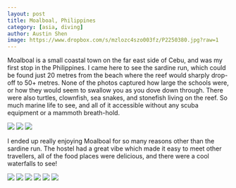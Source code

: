 ```yaml
---
layout: post
title: Moalboal, Philippines
category: [asia, diving]
author: Austin Shen
image: https://www.dropbox.com/s/mzlozc4szo003fz/P2250380.jpg?raw=1
---
```

Moalboal is a small coastal town on the far east side of Cebu, and was my first stop in the Philippines. I came here to see the sardine run, which could be found just 20 metres from the beach where the reef would sharply drop-off to 50+ metres. None of the photos captured how large the schools were, or how they would seem to swallow you as you dove down through. There were also turtles, clownfish, sea snakes, and stonefish living on the reef. So much marine life to see, and all of it accessible without any scuba equipment or a mammoth breath-hold.

<div class='gallery' style='align-items: center;'>
  <img src='https://www.dropbox.com/s/17k1psw7iyhfogx/P2230016.jpg?raw=1'>
  <img src='https://www.dropbox.com/s/a2d5tdeyev4iidd/P2230062.jpg?raw=1'>
  <img src='https://www.dropbox.com/s/iuqa07pdzdim8rw/P2230100.jpg?raw=1'>
</div>

I ended up really enjoying Moalboal for so many reasons other than the sardine run. The hostel had a great vibe which made it easy to meet other travellers, all of the food places were delicious, and there were a cool waterfalls to see!

<div class='gallery' style='align-items: center;'>
  <img src='https://www.dropbox.com/s/s68ehzdbkbgwtfv/crazy_bears.jpg?raw=1'>
  <img src='https://www.dropbox.com/s/cry0sgvcdqnuf7q/IMG_5443.jpg?raw=1'>
  <img src='https://www.dropbox.com/s/65h04j3n42bvnyx/kawasan.jpg?raw=1'>
  <img src='https://www.dropbox.com/s/1gcu9stvepof98z/P2250507.jpg?raw=1'>
  <img src='https://www.dropbox.com/s/43tp581ulvqczei/sisig.jpg?raw=1'>
  <img src='https://www.dropbox.com/s/cp1whm5g7ougwn9/P2250576.JPG?raw=1'>
</div>